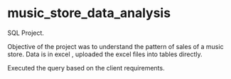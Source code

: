 # music_store_data_analysis

SQL Project.

Objective of the project  was to understand the pattern of sales of a music store. Data is in excel , uploaded the excel files into tables directly.

Executed the query based on the client requirements.
